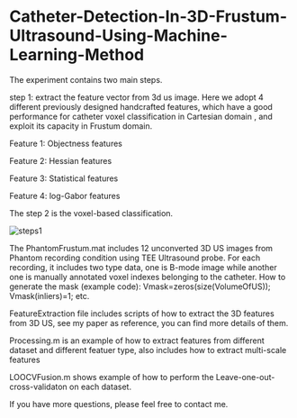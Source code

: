 # Catheter-Detection-In-3D-Frustum-Ultrasound-Using-Machine-Learning-Method
The experiment contains two main steps.

step 1: extract the feature vector from 3d us image. Here we adopt 4 different previously designed handcrafted features, which have a good performance for catheter voxel classification in Cartesian domain , and exploit its capacity in Frustum domain. 

Feature 1: Objectness features

Feature 2: Hessian features

Feature 3: Statistical features

Feature 4: log-Gabor features

The step 2 is the voxel-based classification.

![steps1](https://user-images.githubusercontent.com/40002403/164995163-ef2a7969-2b9d-4290-986b-fd7bc86994f9.JPG)

The PhantomFrustum.mat includes 12 unconverted 3D US images from Phantom recording condition using TEE Ultrasound probe.
For each recording, it includes two type data, one is B-mode image while another one is manually annotated voxel indexes belonging to the catheter.
How to generate the mask (example code):
Vmask=zeros(size(VolumeOfUS));
Vmask(inliers)=1;
etc.

FeatureExtraction file includes scripts of how to extract the 3D features from 3D US, see my paper as reference, you can find more details of them.

Processing.m is an example of how to extract features from different dataset and different featuer type, also includes how to extract multi-scale features

LOOCVFusion.m shows example of how to perform the Leave-one-out-cross-validaton on each dataset.

If you have more questions, please feel free to contact me.

